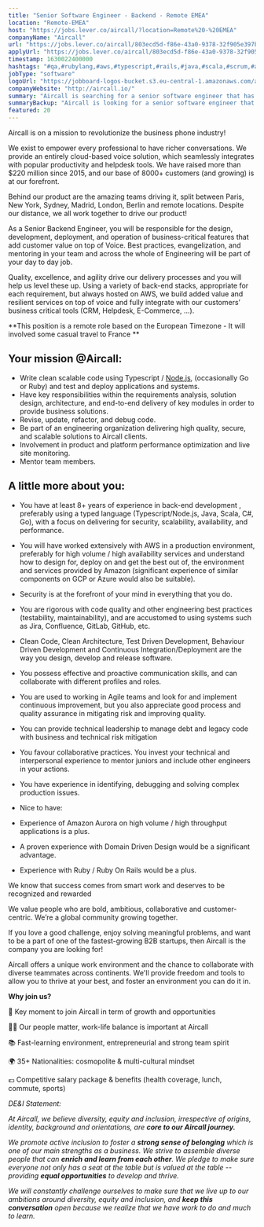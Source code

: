 ```yaml
---
title: "Senior Software Engineer - Backend - Remote EMEA"
location: "Remote-EMEA"
host: "https://jobs.lever.co/aircall/?location=Remote%20-%20EMEA"
companyName: "Aircall"
url: "https://jobs.lever.co/aircall/803ecd5d-f86e-43a0-9378-32f905e397b3"
applyUrl: "https://jobs.lever.co/aircall/803ecd5d-f86e-43a0-9378-32f905e397b3/apply"
timestamp: 1630022400000
hashtags: "#qa,#rubylang,#aws,#typescript,#rails,#java,#scala,#scrum,#assembly,#ui/ux"
jobType: "software"
logoUrl: "https://jobboard-logos-bucket.s3.eu-central-1.amazonaws.com/aircall"
companyWebsite: "http://aircall.io/"
summary: "Aircall is searching for a senior software engineer that has 8+ years of experience in back-end development , preferably using a typed language."
summaryBackup: "Aircall is looking for a senior software engineer that has #qa, #rubylang, #aws."
featured: 20
---
```


Aircall is on a mission to revolutionize the business phone industry!

We exist to empower every professional to have richer conversations. We provide an entirely cloud-based voice solution, which seamlessly integrates with popular productivity and helpdesk tools. We have raised more than $220 million since 2015, and our base of 8000+ customers (and growing) is at our forefront.

Behind our product are the amazing teams driving it, split between Paris, New York, Sydney, Madrid, London, Berlin and remote locations. Despite our distance, we all work together to drive our product!

As a Senior Backend Engineer, you will be responsible for the design, development, deployment, and operation of business-critical features that add customer value on top of Voice. Best practices, evangelization, and mentoring in your team and across the whole of Engineering will be part of your day to day job.

Quality, excellence, and agility drive our delivery processes and you will help us level these up. Using a variety of back-end stacks, appropriate for each requirement, but always hosted on AWS, we build added value and resilient services on top of voice and fully integrate with our customers’ business critical tools (CRM, Helpdesk, E-Commerce, …).

\*\*This position is a remote role based on the European Timezone - It will involved some casual travel to France \*\*

## Your mission @Aircall:

*   Write clean scalable code using Typescript / [Node.js](http://Node.js), (occasionally Go or Ruby) and test and deploy applications and systems.
*   Have key responsibilities within the requirements analysis, solution design, architecture, and end-to-end delivery of key modules in order to provide business solutions.
*   Revise, update, refactor, and debug code.
*   Be part of an engineering organization delivering high quality, secure, and scalable solutions to Aircall clients.
*   Involvement in product and platform performance optimization and live site monitoring.
*   Mentor team members.

## A little more about you:

*   You have at least 8+ years of experience in back-end development , preferably using a typed language (Typescript/Node.js, Java, Scala, C#, Go), with a focus on delivering for security, scalability, availability, and performance.
*   You will have worked extensively with AWS in a production environment, preferably for high volume / high availability services and understand how to design for, deploy on and get the best out of, the environment and services provided by Amazon (significant experience of similar components on GCP or Azure would also be suitable).
*   Security is at the forefront of your mind in everything that you do.
*   You are rigorous with code quality and other engineering best practices (testability, maintainability), and are accustomed to using systems such as Jira, Confluence, GitLab, GitHub, etc.
*   Clean Code, Clean Architecture, Test Driven Development, Behaviour Driven Development and Continuous Integration/Deployment are the way you design, develop and release software.
*   You possess effective and proactive communication skills, and can collaborate with different profiles and roles.
*   You are used to working in Agile teams and look for and implement  continuous improvement, but you also appreciate good process and quality assurance in mitigating risk and improving quality.
*   You can provide technical leadership to manage debt and legacy code with business and technical risk mitigation
*   You favour collaborative practices. You invest your technical and interpersonal experience to mentor juniors and include other engineers in your actions. 
*   You have experience in identifying, debugging and solving complex production issues.

*   Nice to have:
*   Experience of Amazon Aurora on high volume / high throughput applications is a plus.
*   A proven experience with Domain Driven Design would be a significant advantage.
*   Experience with Ruby / Ruby On Rails would be a plus.

We know that success comes from smart work and deserves to be recognized and rewarded

We value people who are bold, ambitious, collaborative and customer-centric. We’re a global community growing together.

If you love a good challenge, enjoy solving meaningful problems, and want to be a part of one of the fastest-growing B2B startups, then Aircall is the company you are looking for!

Aircall offers a unique work environment and the chance to collaborate with diverse teammates across continents. We'll provide freedom and tools to allow you to thrive at your best, and foster an environment you can do it in.

**Why join us?**

🚀 Key moment to join Aircall in term of growth and opportunities

💆‍♀️ Our people matter, work-life balance is important at Aircall

📚 Fast-learning environment, entrepreneurial and strong team spirit

🌍 35+ Nationalities: cosmopolite & multi-cultural mindset

💶 Competitive salary package & benefits (health coverage, lunch, commute, sports)

_DE&I Statement:_ 

_At Aircall, we believe diversity, equity and inclusion, irrespective of origins, identity, background and orientations, are **core to our Aircall journey.**_ 

_We promote active inclusion to foster a **strong sense of belonging** which is one of our main strengths as a business. We strive to assemble diverse people that can **enrich and learn from each other**. We pledge to make sure everyone not only has a seat at the table but is valued at the table -- providing **equal opportunities** to develop and thrive._

_We will constantly challenge ourselves to make sure that we live up to our ambitions around diversity, equity and inclusion, and **keep this conversation** open because we realize that we have work to do and much to learn._
